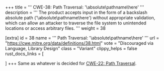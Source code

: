 +++
title = '''
CWE-38: Path Traversal: '\absolute\pathname\here'
'''
description	= '''
The product accepts input in the form of a backslash absolute path ('\absolute\pathname\here') without appropriate validation, which can allow an attacker to traverse the file system to unintended locations or access arbitrary files.
'''
weight = 38

[extra]
id = 38
name = '''
Path Traversal: '\absolute\pathname\here'
'''
url = "https://cwe.mitre.org/data/definitions/38.html"
vote = "Discouraged via Language, Library Design"
class = "Variant"
clippy_helps = false
rust_docs_links = [

]
+++
Same as whatever is decided for [CWE-22: Path Traversal](rust-are-we-secure-yet/cwes/cwe-22).
